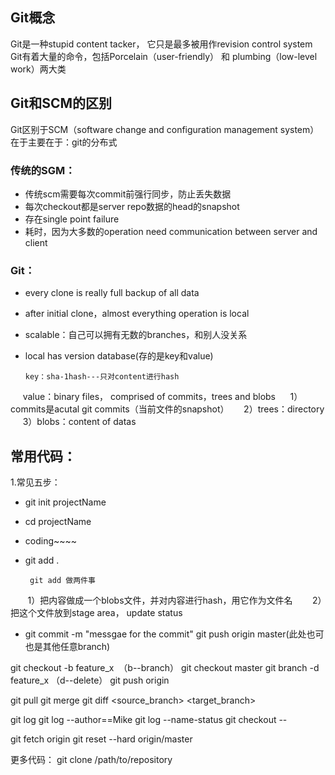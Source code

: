 ## Git概念
Git是一种stupid content tacker， 它只是最多被用作revision control system
Git有着大量的命令，包括Porcelain（user-friendly） 和 plumbing（low-level work）两大类

## Git和SCM的区别
Git区别于SCM（software change and configuration management system）在于主要在于：git的分布式
### 传统的SGM：
* 传统scm需要每次commit前强行同步，防止丢失数据
* 每次checkout都是server repo数据的head的snapshot
* 存在single point failure
* 耗时，因为大多数的operation need communication between server and client

### Git：
* every clone is really full backup of all data
* after initial clone，almost everything operation is local
* scalable：自己可以拥有无数的branches，和别人没关系
* local has version database(存的是key和value)

      key：sha-1hash---只对content进行hash
      value：binary files， comprised of commits，trees and blobs
      1）commits是acutal git commits（当前文件的snapshot）
      2）trees：directory
      3）blobs：content of datas
 
## 常用代码：

1.常见五步：
* git init projectName
* cd projectName
* coding~~~~
* git add .

       git add 做两件事
        1）把内容做成一个blobs文件，并对内容进行hash，用它作为文件名
        2）把这个文件放到stage area， update status
* git commit -m "messgae for the commit"
git push origin master(此处也可也是其他任意branch)

git checkout -b feature_x  （b--branch）
git checkout master
git branch -d feature_x （d--delete）
git push origin <branch>

git pull
git merge <branch>
git diff <source_branch> <target_branch>

git log
git log --author==Mike
git log --name-status
git checkout -- <filename>

git fetch origin
git reset --hard origin/master


更多代码：
git clone /path/to/repository


